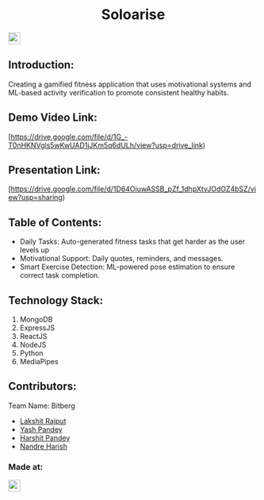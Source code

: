 <h1 align="center">Soloarise</h1>
<p align="center">
</p>

<a href="https://hack36.com"> <img src="https://i.postimg.cc/FFwvfkGk/built-at-hack36.png" height=24px> </a>


## Introduction:
Creating a gamified fitness application that uses motivational systems and ML-based activity verification to promote consistent healthy habits. 
  
## Demo Video Link:
  <a href="https://drive.google.com/file/d/1G_-T0nHKNVgls5wKwUAD1jJKm5q6dULh/view?usp=drive_link">[https://drive.google.com/file/d/1G_-T0nHKNVgls5wKwUAD1jJKm5q6dULh/view?usp=drive_link)</a>
  
## Presentation Link:
  <a href="https://drive.google.com/file/d/1D64OiuwASSB_pZf_1dhpXtvJOdOZ4bSZ/view?usp=sharing">[https://drive.google.com/file/d/1D64OiuwASSB_pZf_1dhpXtvJOdOZ4bSZ/view?usp=sharing)</a>
  
  
## Table of Contents:
*	Daily Tasks: Auto-generated fitness tasks that get harder as the user levels up
*	Motivational Support: Daily quotes, reminders, and messages.
*	Smart Exercise Detection: ML-powered pose estimation to ensure correct task completion.

## Technology Stack:
  1) MongoDB
  2) ExpressJS
  3) ReactJS
  4) NodeJS
  5) Python
  6) MediaPipes
  

## Contributors:

Team Name: Bitberg

* [Lakshit Rajput](https://github.com/lakshitrajput)
* [Yash Pandey](https://github.com/yash264)
* [Harshit Pandey](https://github.com/harshit1142)
* [Nandre Harish](https://github.com/Harishnandre)


### Made at:
<a href="https://hack36.com"> <img src="https://i.postimg.cc/FFwvfkGk/built-at-hack36.png" height=24px> </a>
